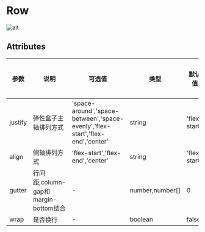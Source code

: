 <!--
 * @Author: zhang_gen_yuan
 * @Date: 2022-09-11 19:01:57
 * @LastEditTime: 2022-09-11 23:35:26
 * @Descripttion: 
-->
# Row

![alt](https://vkceyugu.cdn.bspapp.com/VKCEYUGU-c8839397-1901-47d6-a4b0-c8723a5ba7c1/fd2eed2e-aa39-4a04-a5ab-3cfc51b46665.png)

## Attributes

| 参数| 说明 |可选值|类型|默认值| 是否必填 |
|-----| ----|-----|---|-------|------|
| justify| 弹性盒子主轴排列方式 | 'space-around','space-between','space-evenly','flex-start','flex-end','center' |string| 'flex-start' |否|
| align| 侧轴排列方式 | 'flex-start','flex-end','center' |string| 'flex-start' |否|
| gutter| 行间距,column-gap和margin-bottom结合 | - |number,number[]| 0 |否|
| wrap| 是否换行 | - |boolean| false |否|